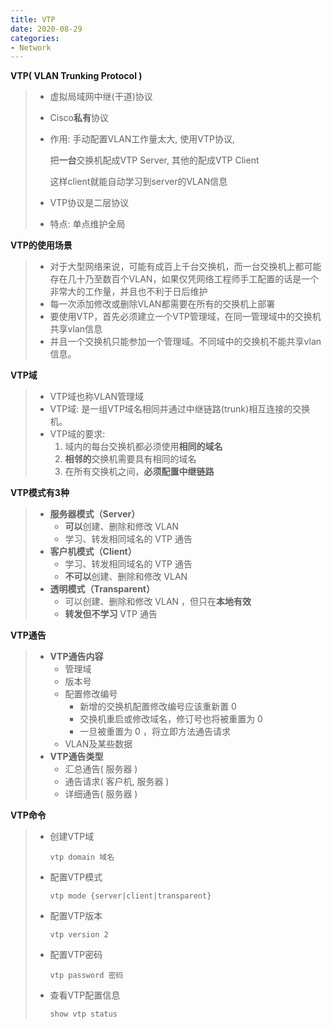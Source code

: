 ```yaml
---
title: VTP
date: 2020-08-29
categories:
- Network
---
```

**VTP( VLAN Trunking Protocol )**

> * 虚拟局域网中继(干道)协议
>
> * Cisco**私有**协议
>
> * 作用: 手动配置VLAN工作量太大, 使用VTP协议, 
>
>   把**一台**交换机配成VTP Server, 其他的配成VTP Client 
>
>   这样client就能自动学习到server的VLAN信息
>
> * VTP协议是二层协议
>
> * 特点: 单点维护全局

**VTP的使用场景**

> * 对于大型网络来说，可能有成百上千台交换机，而一台交换机上都可能存在几十乃至数百个VLAN，如果仅凭网络工程师手工配置的话是一个非常大的工作量，并且也不利于日后维护
> * 每一次添加修改或删除VLAN都需要在所有的交换机上部署
> * 要使用VTP，首先必须建立一个VTP管理域，在同一管理域中的交换机共享vlan信息
> * 并且一个交换机只能参加一个管理域。不同域中的交换机不能共享vlan信息。

**VTP域**

> * VTP域也称VLAN管理域
> * VTP域:  是一组VTP域名相同并通过中继链路(trunk)相互连接的交换机。
> * VTP域的要求:
>   1. 域内的每台交换机都必须使用**相同的域名**
>   2. **相邻的**交换机需要具有相同的域名
>   3. 在所有交换机之间，**必须配置中继链路**

**VTP模式有3种**

> * **服务器模式（Server）**
>   * **可以**创建、删除和修改 VLAN
>   * 学习、转发相同域名的 VTP 通告
> * **客户机模式（Client）**
>   * 学习、转发相同域名的 VTP 通告
>   * **不可以**创建、删除和修改 VLAN
> * **透明模式（Transparent）**
>   * 可以创建、删除和修改 VLAN ，但只在**本地有效**
>   * **转发但不学习** VTP 通告

**VTP通告**

> * **VTP通告内容**
>   * 管理域
>   * 版本号
>   * 配置修改编号
>     * 新增的交换机配置修改编号应该重新置 0
>     * 交换机重启或修改域名，修订号也将被重置为 0
>     * 一旦被重置为 0 ，将立即方法通告请求
>   * VLAN及某些数据
> * **VTP通告类型**
>   * 汇总通告( 服务器 )
>   * 通告请求( 客户机, 服务器 )
>   * 详细通告( 服务器 )

**VTP命令**

> * 创建VTP域
>
>   ```
>   vtp domain 域名
>   ```
>
> * 配置VTP模式
>
>   ```
>   vtp mode {server|client|transparent}
>   ```
>
> * 配置VTP版本
>
>   ```
>   vtp version 2
>   ```
>
> * 配置VTP密码
>
>   ```
>   vtp password 密码
>   ```
>
> * 查看VTP配置信息
>
>   ```
>   show vtp status
>   ```
